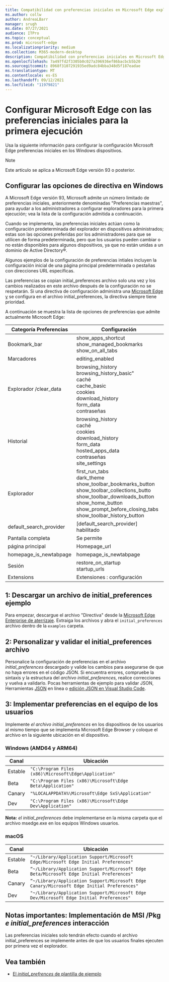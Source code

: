 ```yaml
---
title: Compatibilidad con preferencias iniciales en Microsoft Edge explorador
ms.author: collw
author: AndreaLBarr
manager: srugh
ms.date: 07/27/2021
audience: ITPro
ms.topic: conceptual
ms.prod: microsoft-edge
ms.localizationpriority: medium
ms.collection: M365-modern-desktop
description: Compatibilidad con preferencias iniciales en Microsoft Edge explorador.
ms.openlocfilehash: 7a497fd2f3305b0c027a396936ef86bacbcb5b20
ms.sourcegitcommit: 8968f3107291935ed9adc84bba348d5f187eadae
ms.translationtype: MT
ms.contentlocale: es-ES
ms.lasthandoff: 09/12/2021
ms.locfileid: "11979821"
---
```

# <a name="configure-microsoft-edge-using-initial-preferences-settings-for-the-first-run"></a>Configurar Microsoft Edge con las preferencias iniciales para la primera ejecución

Usa la siguiente información para configurar la configuración Microsoft Edge preferencias iniciales en los Windows dispositivos.

> [!Note]
> Este artículo se aplica a Microsoft Edge versión 93 o posterior.

## <a name="configure-policy-settings-on-windows"></a>Configurar las opciones de directiva en Windows

A Microsoft Edge versión 93, Microsoft admite un número limitado de preferencias iniciales, anteriormente denominadas "Preferencias maestras", para ayudar a los administradores a configurar exploradores para la primera ejecución; vea la lista de la configuración admitida a continuación.  

Cuando se implementa, las preferencias iniciales actúan como la configuración predeterminada del explorador en dispositivos administrados; estas son las opciones preferidas por los administradores para que se utilicen de forma predeterminada, pero que los usuarios pueden cambiar o no están disponibles para algunos dispositivos, ya que no están unidas a un dominio de Active Directory®.

Algunos ejemplos de la configuración de preferencias intiales incluyen la configuración inicial de una página principal predeterminada o pestañas con direcciones URL específicas.

Las preferencias se copian initial_preferences archivo solo una vez y los cambios realizados en este archivo después de la configuración no se respetarán. Si una directiva de configuración administra una [Microsoft Edge y](/deployedge/microsoft-edge-policies) se configura en el archivo initial_preferences, la directiva siempre tiene prioridad.

A continuación se muestra la lista de opciones de preferencias que admite actualmente Microsoft Edge:

| Categoría Preferencias | Configuración |
| - | - |
| Bookmark_bar | show_apps_shortcut<br>show_managed_bookmarks<br>show_on_all_tabs |
| Marcadores | editing_enabled |
| Explorador /clear_data | browsing_history<br>browsing_history_basic"<br>caché<br>cache_basic<br>cookies<br>download_history<br>form_data<br>contraseñas |
| Historial | browsing_history<br>caché<br>cookies<br>download_history<br>form_data<br>hosted_apps_data<br>contraseñas<br>site_settings |
| Explorador | first_run_tabs<br>dark_theme<br>show_toolbar_bookmarks_button<br>show_toolbar_collections_butto<br>show_toolbar_downloads_button<br>show_home_button<br>show_prompt_before_closing_tabs<br>show_toolbar_history_button |
| default_search_provider | [default_search_provider] habilitado |
| Pantalla completa | Se permite |
| página principal | Homepage_url |
| homepage_is_newtabpage | homepage_is_newtabpage |
| Sesión | restore_on_startup<br>startup_urls |
| Extensions | Extensiones : configuración |

## <a name="1-download-an-example-initial_preferences-file"></a>1: Descargar un archivo de initial_preferences ejemplo

Para empezar, descargue el archivo "Directiva" desde la [Microsoft Edge Enterprise de aterrizaje](https://www.microsoft.com/edge/business/download). Extraiga los archivos y abra el `initial_preferences` archivo dentro de la `examples` carpeta.

## <a name="2-customize-and-validate-the-initial_preferences-file"></a>2: Personalizar y validar el initial_preferences archivo

Personalice la configuración de preferencias en el archivo *initial_preferences* descargado y valide los cambios para asegurarse de que no haya errores en el código JSON. Si encuentra errores, compruebe la sintaxis y la estructura del *archivo initial_preferences,* realice correcciones y vuelva a validarlo. Pocas herramientas de ejemplo para validar JSON, Herramientas [JSON](https://jsonformatter.org/) en línea o [edición JSON en Visual Studio Code](https://code.visualstudio.com/docs/languages/json).

## <a name="3-deploy-preferences-to-users-computer"></a>3: Implementar preferencias en el equipo de los usuarios

Implemente *el archivo initial_preferences* en los dispositivos de los usuarios al mismo tiempo que se implementa Microsoft Edge Browser y coloque el archivo en la siguiente ubicación en el dispositivo.

### <a name="windows-amd64-and-arm64"></a>Windows (AMD64 y ARM64)

| Canal | Ubicación |
| - | - |
| Estable | `"C:\Program Files (x86)\Microsoft\Edge\Application"` |
| Beta | `"C:\Program Files (x86)\Microsoft\Edge Beta\Application"` |
|Canary | `"%LOCALAPPDATA%\Microsoft\Edge SxS\Application"` |
| Dev | `"C:\Program Files (x86)\Microsoft\Edge Dev\Application"` |

**Nota:** *el initial_preferences* debe implementarse en la misma carpeta que el archivo msedge.exe en los equipos Windows usuarios.  

### <a name="macos"></a>macOS

| Canal | Ubicación |
| - | - |
| Estable | `"~/Library/Application Support/Microsoft Edge/Microsoft Edge Initial Preferences"` |
| Beta | `“~/Library/Application Support/Microsoft Edge Beta/Microsoft Edge Initial Preferences"` |
| Canary | `“~/Library/Application Support/Microsoft Edge Canary/Microsoft Edge Initial Preferences"` |
| Dev | `"~/Library/Application Support/Microsoft Edge Dev/Microsoft Edge Initial Preferences"` |

## <a name="important-notes-msi--pkg-deployment-and-initial_preferences-interaction"></a>Notas importantes: Implementación de MSI /Pkg *e initial_preferences* interacción

Las preferencias iniciales solo tendrán efecto cuando el archivo initial_preferences se implemente antes de que los usuarios finales ejecuten por primera vez el explorador.  

## <a name="see-also"></a>Vea también

- [El *initial_prefrences* de plantilla de ejemplo](https://www.microsoft.com/edge/business/download)
